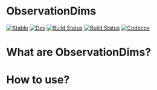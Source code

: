 # ObservationDims

[![Stable](https://img.shields.io/badge/docs-stable-blue.svg)](https://invenia.github.io/ObservationDims.jl/stable)
[![Dev](https://img.shields.io/badge/docs-dev-blue.svg)](https://invenia.github.io/ObservationDims.jl/dev)
[![Build Status](https://travis-ci.com/invenia/ObservationDims.jl.svg?branch=master)](https://travis-ci.com/invenia/ObservationDims.jl)
[![Build Status](https://ci.appveyor.com/api/projects/status/github/invenia/ObservationDims.jl?svg=true)](https://ci.appveyor.com/project/invenia/ObservationDims-jl)
[![Codecov](https://codecov.io/gh/invenia/ObservationDims.jl/branch/master/graph/badge.svg)](https://codecov.io/gh/invenia/ObservationDims.jl)

# What are ObservationDims?

# How to use?
